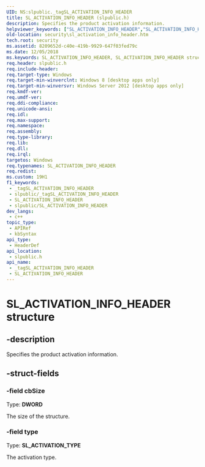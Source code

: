 ```yaml
---
UID: NS:slpublic._tagSL_ACTIVATION_INFO_HEADER
title: SL_ACTIVATION_INFO_HEADER (slpublic.h)
description: Specifies the product activation information.
helpviewer_keywords: ["SL_ACTIVATION_INFO_HEADER","SL_ACTIVATION_INFO_HEADER structure [Security]","security.sl_activation_info_header","slpublic/SL_ACTIVATION_INFO_HEADER"]
old-location: security\sl_activation_info_header.htm
tech.root: security
ms.assetid: 8209652d-c40e-419b-9929-647f03fed79c
ms.date: 12/05/2018
ms.keywords: SL_ACTIVATION_INFO_HEADER, SL_ACTIVATION_INFO_HEADER structure [Security], security.sl_activation_info_header, slpublic/SL_ACTIVATION_INFO_HEADER
req.header: slpublic.h
req.include-header: 
req.target-type: Windows
req.target-min-winverclnt: Windows 8 [desktop apps only]
req.target-min-winversvr: Windows Server 2012 [desktop apps only]
req.kmdf-ver: 
req.umdf-ver: 
req.ddi-compliance: 
req.unicode-ansi: 
req.idl: 
req.max-support: 
req.namespace: 
req.assembly: 
req.type-library: 
req.lib: 
req.dll: 
req.irql: 
targetos: Windows
req.typenames: SL_ACTIVATION_INFO_HEADER
req.redist: 
ms.custom: 19H1
f1_keywords:
 - _tagSL_ACTIVATION_INFO_HEADER
 - slpublic/_tagSL_ACTIVATION_INFO_HEADER
 - SL_ACTIVATION_INFO_HEADER
 - slpublic/SL_ACTIVATION_INFO_HEADER
dev_langs:
 - c++
topic_type:
 - APIRef
 - kbSyntax
api_type:
 - HeaderDef
api_location:
 - slpublic.h
api_name:
 - _tagSL_ACTIVATION_INFO_HEADER
 - SL_ACTIVATION_INFO_HEADER
---
```


# SL_ACTIVATION_INFO_HEADER structure


## -description

Specifies the product activation information.

## -struct-fields

### -field cbSize

Type: <b>DWORD</b>

The size of the structure.

### -field type

Type: <b>SL_ACTIVATION_TYPE</b>

The activation type.

